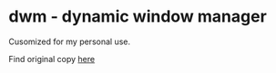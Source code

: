 dwm - dynamic window manager
============================
Cusomized for my personal use.

Find original copy [here](https://dwm.suckless.org/)
